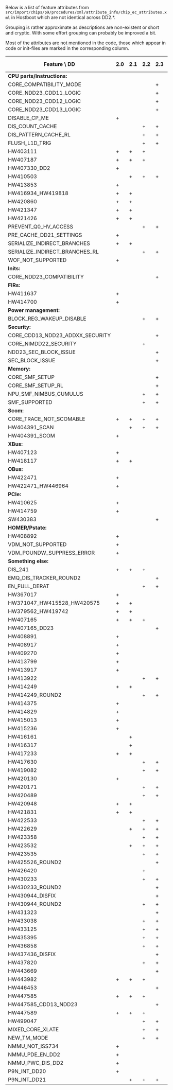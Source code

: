 Below is a list of feature attributes from
`src/import/chips/p9/procedures/xml/attribute_info/chip_ec_attributes.xml` in
Hostboot which are not identical across DD2.\*.

Grouping is rather approximate as descriptions are non-existent or short and
cryptic. With some effort grouping can probably be improved a bit.

Most of the attributes are not mentioned in the code, those which appear in code
or init-files are marked in the corresponding column.

| Feature \ DD                    | 2.0 | 2.1 | 2.2 | 2.3 | 2.4+ | HB uses |
| ------------                    | --- | --- | --- | --- | ---- | ------- |
| **CPU parts/instructions:**
| CORE_COMPATIBILITY_MODE         |     |     |     | +   |      |
| CORE_NDD23_CDD11_LOGIC          |     |     |     | +   | +    |
| CORE_NDD23_CDD12_LOGIC          |     |     |     | +   | +    |
| CORE_NDD23_CDD13_LOGIC          |     |     |     | +   | +    |
| DISABLE_CP_ME                   | +   |     |     |     |      |
| DIS_COUNT_CACHE                 |     |     | +   | +   | +    |
| DIS_PATTERN_CACHE_RL            |     |     | +   | +   | +    |
| FLUSH_L1D_TRIG                  |     |     | +   | +   | +    |
| HW403111                        | +   | +   | +   |     |      |
| HW407187                        | +   | +   | +   |     |      |
| HW407330_DD2                    | +   |     |     |     |      |
| HW410503                        |     | +   | +   | +   | +    |
| HW413853                        | +   |     |     |     |      |
| HW416934_HW419818               | +   | +   |     |     |      |
| HW420860                        | +   | +   |     |     |      |
| HW421347                        | +   | +   |     |     |      |
| HW421426                        | +   | +   |     |     |      |
| PREVENT_Q0_HV_ACCESS            |     |     | +   | +   | +    |
| PRE_CACHE_DD21_SETTINGS         | +   |     |     |     |      |
| SERIALIZE_INDIRECT_BRANCHES     | +   | +   |     |     |      |
| SERIALIZE_INDIRECT_BRANCHES_RL  |     |     | +   | +   | +    |
| WOF_NOT_SUPPORTED               | +   |     |     |     |      |
| **Inits:**
| CORE_NDD23_COMPATIBILITY        |     |     |     | +   |      |
| **FIRs:**
| HW411637                        | +   |     |     |     |      | +
| HW414700                        | +   |     |     |     |      | +
| **Power management:**
| BLOCK_REG_WAKEUP_DISABLE        |     |     | +   | +   | +    |
| **Security:**
| CORE_CDD13_NDD23_ADDXX_SECURITY |     |     |     | +   |      |
| CORE_NIMDD22_SECURITY           |     |     | +   |     |      |
| NDD23_SEC_BLOCK_ISSUE           |     |     |     | +   | +    |
| SEC_BLOCK_ISSUE                 |     |     |     | +   | +    |
| **Memory:**
| CORE_SMF_SETUP                  |     |     |     | +   |      |
| CORE_SMF_SETUP_RL               |     |     |     | +   |      |
| NPU_SMF_NIMBUS_CUMULUS          |     |     | +   | +   | +    |
| SMF_SUPPORTED                   |     |     | +   | +   | +    |
| **Scom:**
| CORE_TRACE_NOT_SCOMABLE         | +   | +   | +   | +   | +    |
| HW404391_SCAN                   |     | +   | +   | +   | +    |
| HW404391_SCOM                   | +   |     |     |     |      |
| **XBus:**
| HW407123                        | +   |     |     |     |      | +
| HW418117                        | +   | +   |     |     |      |
| **OBus:**
| HW422471                        | +   |     |     |     |      | +
| HW422471_HW446964               | +   |     |     |     |      | +
| **PCIe:**
| HW410625                        | +   |     |     |     |      | +
| HW414759                        | +   |     |     |     |      | +
| SW430383                        |     |     |     | +   | +    |
| **HOMER/Pstate:**
| HW408892                        | +   |     |     |     |      | +
| VDM_NOT_SUPPORTED               | +   |     |     |     |      | +
| VDM_POUNDW_SUPPRESS_ERROR       | +   |     |     |     |      | +
| **Something else:**
| DIS_241                         | +   | +   | +   |     |      |
| EMQ_DIS_TRACKER_ROUND2          |     |     |     | +   | +    |
| EN_FULL_DERAT                   |     |     | +   | +   | +    |
| HW367017                        | +   |     |     |     |      |
| HW371047_HW415528_HW420575      | +   | +   |     |     |      |
| HW379562_HW419742               | +   | +   |     |     |      |
| HW407165                        | +   | +   | +   |     |      |
| HW407165_DD23                   |     |     |     | +   | +    |
| HW408891                        | +   |     |     |     |      |
| HW408917                        | +   |     |     |     |      |
| HW409270                        | +   |     |     |     |      |
| HW413799                        | +   |     |     |     |      |
| HW413917                        | +   |     |     |     |      |
| HW413922                        |     |     | +   | +   | +    |
| HW414249                        | +   | +   |     |     |      |
| HW414249_ROUND2                 |     |     | +   | +   | +    |
| HW414375                        | +   |     |     |     |      |
| HW414829                        | +   |     |     |     |      |
| HW415013                        | +   |     |     |     |      |
| HW415236                        | +   |     |     |     |      |
| HW416161                        |     | +   |     |     |      |
| HW416317                        |     | +   |     |     |      |
| HW417233                        | +   | +   |     |     |      |
| HW417630                        |     |     | +   | +   | +    |
| HW419082                        |     |     | +   | +   | +    |
| HW420130                        | +   |     |     |     |      |
| HW420171                        |     |     | +   | +   | +    |
| HW420489                        |     |     | +   | +   | +    |
| HW420948                        | +   | +   |     |     |      |
| HW421831                        | +   | +   |     |     |      |
| HW422533                        |     |     | +   | +   | +    |
| HW422629                        |     | +   | +   | +   | +    |
| HW423358                        |     |     | +   | +   | +    |
| HW423532                        |     | +   | +   | +   | +    |
| HW423535                        |     |     | +   | +   | +    |
| HW425526_ROUND2                 |     |     |     | +   | +    |
| HW426420                        |     |     | +   |     |      |
| HW430233                        |     |     | +   | +   | +    |
| HW430233_ROUND2                 |     |     |     | +   | +    |
| HW430944_DISFIX                 |     |     |     | +   | +    |
| HW430944_ROUND2                 |     |     | +   | +   | +    |
| HW431323                        |     |     |     | +   | +    |
| HW433038                        |     |     | +   | +   | +    |
| HW433125                        |     |     | +   | +   | +    |
| HW435395                        |     |     | +   | +   | +    |
| HW436858                        |     |     | +   | +   | +    |
| HW437436_DISFIX                 |     |     |     | +   | +    |
| HW437820                        |     |     | +   | +   | +    |
| HW443669                        |     |     |     | +   | +    |
| HW443982                        | +   | +   | +   |     |      |
| HW446453                        |     |     |     | +   | +    |
| HW447585                        | +   | +   | +   |     |      |
| HW447585_CDD13_NDD23            |     |     |     | +   | +    |
| HW447589                        | +   | +   | +   |     |      |
| HW499047                        |     |     | +   | +   | +    |
| MIXED_CORE_XLATE                |     |     | +   | +   | +    |
| NEW_TM_MODE                     |     |     | +   | +   | +    |
| NMMU_NOT_ISS734                 | +   |     |     |     |      |
| NMMU_PDE_EN_DD2                 | +   |     |     |     |      |
| NMMU_PWC_DIS_DD2                | +   |     |     |     |      |
| P9N_INT_DD20                    | +   |     |     |     |      | +
| P9N_INT_DD21                    |     | +   | +   | +   | +    | +
